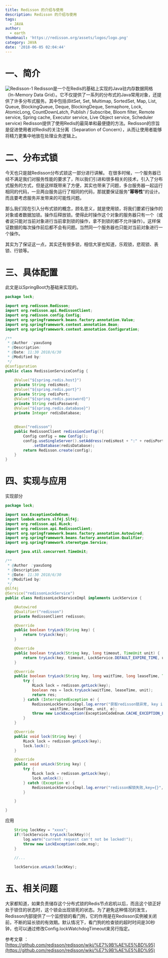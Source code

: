 ```yaml
---
title: Redisson 的介绍与使用
description: Redisson 的介绍与使用
tags:
  - JAVA
author:
  - earth
thumbnail: 'https://redisson.org/assets/logos/logo.png'
category: JAVA
date: '2018-06-05 02:04:44'
---
```

一、简介
======
![Redisson-1](https://camo.githubusercontent.com/5664d7af9b355209fac47098d3b51f64c4e265c7/68747470733a2f2f7265646973736f6e2e6f72672f6c6f676f2e706e67)
Redisson是一个在Redis的基础上实现的Java驻内存数据网格（In-Memory Data Grid）。它不仅提供了一系列的分布式的Java常用对象，还提供了许多分布式服务。其中包括(BitSet, Set, Multimap, SortedSet, Map, List, Queue, BlockingQueue, Deque, BlockingDeque, Semaphore, Lock, AtomicLong, CountDownLatch, Publish / Subscribe, Bloom filter, Remote service, Spring cache, Executor service, Live Object service, Scheduler service) Redisson提供了使用Redis的最简单和最便捷的方法。Redisson的宗旨是促进使用者对Redis的关注分离（Separation of Concern），从而让使用者能够将精力更集中地放在处理业务逻辑上。

二、分布式锁
=====
今天也只是就Redisson分布式锁这一部分进行讲解。
在很多时候，一个服务器已经不满足我们对服务性能的要求了，所以我们引进和很多相关的技术，引入了分布式服务的方式，但是这样既带来了方便，其实也带来了问题，多台服务器一起运行相同的代码，一旦两台服务运行了相同的代码，那就要保证服务"**幂等性**"的设计。而且要考虑服务并发带来的可能性问题。

那么我们现在引入分布式锁的概念，顾名思义，就是使用锁，将我们要紧行操作的对象或者数据加锁。操作后释放锁。使得此时操作这个对象的服务器只有一个（或者说只能对当前对象进行当前拿到锁的操作，拿不到锁的都不允许操作）。这样保证数据的每次操作前后都不会有问题。当然同一个服务器也只能对当前对象进行一个操作。

其实为了保证这一点，其实还有很多锁，相信大家也知道，乐观锁，悲观锁、表锁、行锁等。

三、具体配置
=========

此文是以SpringBoot为基础来实现的。

``` java
package lock;

import org.redisson.Redisson;
import org.redisson.api.RedissonClient;
import org.redisson.config.Config;
import org.springframework.beans.factory.annotation.Value;
import org.springframework.context.annotation.Bean;
import org.springframework.context.annotation.Configuration;

/**
 * @Author ：yaxuSong
 * @Description:
 * @Date: 11:30 2018/6/30
 * @Modified by:
 */
@Configuration
public class RedissionServiceConfig {
    
    @Value("${spring.redis.host}")
    private String redisHost;
    @Value("${spring.redis.port}")
    private String redisPort;
    @Value("${spring.redis.password}")
    private String redisPassword;
    @Value("${spring.redis.database}")
    private Integer redisDatabase;
    
    
    @Bean("redisson")
    public RedissonClient redissionConfig(){
        Config config = new Config();
        config.useSingleServer().setAddress(redisHost + ":" + redisPort).setPassword(redisPassword)
            .setDatabase(redisDatabase);
        return Redisson.create(config);
    }
}
```
四、实现与应用
========

实现部分 
``` java
package lock;

import xxx.ExceptionCodeEnum;
import lombok.extern.slf4j.Slf4j;
import org.redisson.api.RLock;
import org.redisson.api.RedissonClient;
import org.springframework.beans.factory.annotation.Autowired;
import org.springframework.beans.factory.annotation.Qualifier;
import org.springframework.stereotype.Service;

import java.util.concurrent.TimeUnit;

/**
 * @Author ：yaxuSong
 * @Description:
 * @Date: 11:30 2018/6/30
 * @Modified by:
 */
@Slf4j
@Service("redissonLockService")
public class RedissonLockServiceImpl implements LockService {

    @Autowired
    @Qualifier("redisson")
    private RedissonClient redisson;

    @Override
    public boolean tryLock(String key) {
        return tryLock(key);
    }

    @Override
    public boolean tryLock(String key, long timeout, TimeUnit unit) {
        return tryLock(key, timeout, LockService.DEFAULT_EXPIRE_TIME, unit);
    }

    @Override
    public boolean tryLock(String key, long waitTime, long leaseTime, TimeUnit unit) {
        try {
            RLock lock = redisson.getLock(key);
            boolean res = lock.tryLock(waitTime, leaseTime, unit);
            return res;
        } catch (InterruptedException e) {
            RedissonLockServiceImpl.log.error("获取redisson锁异常, key is {}, timeout is {},leaseTime is {}, unit is {}.", key,
                    waitTime, leaseTime, unit, e);
            throw new LockException(ExceptionCodeEnum.CACHE_EXCEPTION_LOCK_FAIL);
        }
    }

    @Override
    public void lock(String key) {
        RLock lock = redisson.getLock(key);
        lock.lock();
    }

    @Override
    public void unLock(String key) {
        try {
            RLock lock = redisson.getLock(key);
            lock.unlock();
        } catch (Exception e) {
            RedissonLockServiceImpl.log.error("redisson解锁失败,key={}", key, e);
        }

    }

}
```

应用
``` java
	String lockKey = "xxxx";
    if(!lockService.tryLock(lockKey)){
        log.warn("current request can't not be locked!");
        throw new LockException(code,msg);
    }
	
	//...

	lockService.unLock(lockKey);
```
五、相关问题
=======
大家都知道，如果负责储存这个分布式锁的Redis节点宕机以后，而且这个锁正好处于锁住的状态时，这个锁会出现锁死的状态。为了避免这种情况的发生，Redisson内部提供了一个监控锁的看门狗，它的作用是在Redisson实例被关闭前，不断的延长锁的有效期。默认情况下，看门狗的检查锁的超时时间是30秒钟，也可以通过修改Config.lockWatchdogTimeout来另行指定。

参考文章 ：[https://github.com/redisson/redisson/wiki/%E7%9B%AE%E5%BD%95](https://github.com/redisson/redisson/wiki/%E7%9B%AE%E5%BD%95)